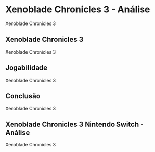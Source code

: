 ---
---

# Xenoblade Chronicles 3 - Análise

Xenoblade Chronicles 3

## Xenoblade Chronicles 3

Xenoblade Chronicles 3

## Jogabilidade

Xenoblade Chronicles 3

## Conclusão

Xenoblade Chronicles 3

## Xenoblade Chronicles 3 Nintendo Switch - Análise

Xenoblade Chronicles 3
